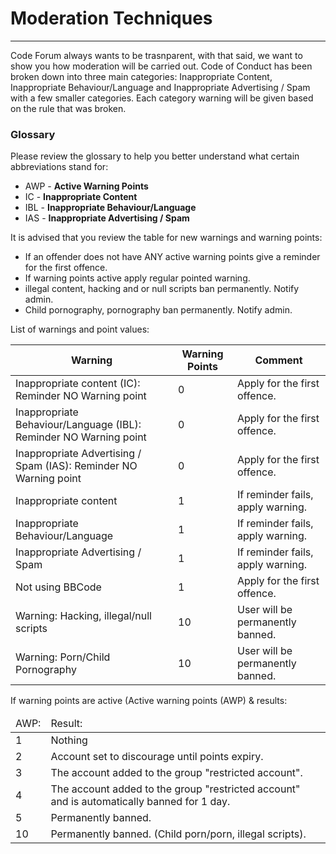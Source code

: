 # Moderation Techniques​
---
Code Forum always wants to be trasnparent, with that said, we want to show you how moderation will be carried out. Code of Conduct has been broken down into three main categories: Inappropriate Content, Inappropriate Behaviour/Language and Inappropriate Advertising / Spam with a few smaller categories. Each category warning will be given based on the rule that was broken.

### Glossary
Please review the glossary to help you better understand what certain abbreviations stand for:

   * AWP - <b>Active Warning Points</b>
   * IC - <b>Inappropriate Content</b>
   * IBL - <b>Inappropriate Behaviour/Language</b>
   * IAS - <b>Inappropriate Advertising / Spam</b>

It is advised that you review the table for new warnings and warning points:

* If an offender does not have ANY active warning points give a reminder for the first offence.
* If warning points active apply regular pointed warning.
* illegal content, hacking and or null scripts ban permanently. Notify admin.
* Child pornography, pornography ban permanently. Notify admin.

List of warnings and point values:
<table>
    <thead>
        <tr>
        <th>Warning</th>
        <th>Warning Points</th>
        <th>Comment</th>
        </tr>
    </thead>
    <tbody>
        <tr>
            <td>Inappropriate content (IC): Reminder NO Warning point</td>
            <td>0</td>
            <td>Apply for the first offence.</td>
        </tr>
        <tr>
            <td>Inappropriate Behaviour/Language (IBL): Reminder NO Warning point</td>
            <td>0</td>
            <td>Apply for the first offence.</td>
        </tr>
        <tr>
            <td>Inappropriate Advertising / Spam (IAS): Reminder NO Warning point</td>
            <td>0</td>
            <td>Apply for the first offence.</td>
        </tr>
        <tr>
            <td>Inappropriate content</td>
            <td>1</td>
            <td>If reminder fails, apply warning.</td>
        </tr>
        <tr>
            <td>Inappropriate Behaviour/Language</td>
            <td>1</td>
            <td>If reminder fails, apply warning.</td>
        </tr>
        <tr>
            <td>Inappropriate Advertising / Spam</td>
            <td>1</td>
            <td>If reminder fails, apply warning.</td>
        </tr>
        <tr>
            <td>Not using BBCode</td>
            <td>1</td>
            <td>Apply for the first offence.</td>
        </tr>
        <tr>
            <td>Warning: Hacking, illegal/null scripts</td>
            <td>10</td>
            <td>User will be permanently banned.</td>
        </tr>
        <tr>
            <td>Warning: Porn/Child Pornography</td>
            <td>10</td>
            <td>User will be permanently banned.</td>
        </tr>
    </tbody>
</table>

If warning points are active (Active warning points (AWP) & results:
<table>
    <thead>
        <tr>
            <td>AWP:</td>
            <td>Result:</td>
        </tr>
    </thead>
    <tbody>
        <tr>
            <td>1</td>
            <td>Nothing</td>
        </tr>
        <tr>
            <td>2</td>
            <td>Account set to discourage until points expiry.</td>
        </tr>
        <tr>
            <td>3</td>
            <td>The account added to the group "restricted account".</td>
        </tr>
                <tr>
            <td>4</td>
            <td>The account added to the group "restricted account" and is automatically banned for 1 day.</td>
        </tr>
        <tr>
            <td>5</td>
            <td>Permanently banned.</td>
        </tr>
        <tr>
            <td>10</td>
            <td>Permanently banned. (Child porn/porn, illegal scripts).</td>
        </tr>
    </tbody>
</table>